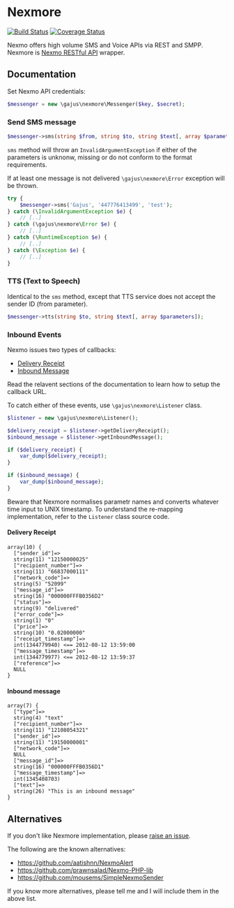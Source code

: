 # Nexmore

[![Build Status](https://travis-ci.org/gajus/nexmore.png?branch=master)](https://travis-ci.org/gajus/nexmore)
[![Coverage Status](https://coveralls.io/repos/gajus/nexmore/badge.png)](https://coveralls.io/r/gajus/nexmore)

Nexmo offers high volume SMS and Voice APIs via REST and SMPP. Nexmore is [Nexmo RESTful API](https://docs.nexmo.com/) wrapper.

## Documentation

Set Nexmo API credentials:

```php
$messenger = new \gajus\nexmore\Messenger($key, $secret);
```

### Send SMS message

```php
$messenger->sms(string $from, string $to, string $text[, array $parameters]);
```

`sms` method will throw an `InvalidArgumentException` if either of the parameters is unknonw, missing or do not conform to the format requirements.

If at least one message is not delivered `\gajus\nexmore\Error` exception will be thrown.

```php
try {
	$messenger->sms('Gajus', '447776413499', 'test');
} catch (\InvalidArgumentException $e) {
	// [..]
} catch (\gajus\nexmore\Error $e) {
	// [..]
} catch (\RuntimeException $e) {
	// [..]
} catch (\Exception $e) {
	// [..]
}
```

### TTS (Text to Speech)

Identical to the `sms` method, except that TTS service does not accept the sender ID (from parameter).

```php
$messenger->tts(string $to, string $text[, array $parameters]);
```

### Inbound Events

Nexmo issues two types of callbacks:

* [Delivery Receipt](https://docs.nexmo.com/index.php/sms-api/handle-delivery-receipt)
* [Inbound Message](https://docs.nexmo.com/index.php/sms-api/handle-inbound-message)

Read the relavent sections of the documentation to learn how to setup the callback URL.

To catch either of these events, use `\gajus\nexmore\Listener` class.

```php
$listener = new \gajus\nexmore\Listener();

$delivery_receipt = $listener->getDeliveryReceipt();
$inbound_message = $listener->getInboundMessage();

if ($delivery_receipt) {
	var_dump($delivery_receipt);
}

if ($inbound_message) {
	var_dump($inbound_message);
}
```

Beware that Nexmore normalises parametr names and converts whatever time input to UNIX timestamp. To understand the re-mapping implementation, refer to the `Listener` class source code.

#### Delivery Receipt

```
array(10) {
  ["sender_id"]=>
  string(11) "12150000025"
  ["recipient_number"]=>
  string(11) "66837000111"
  ["network_code"]=>
  string(5) "52099"
  ["message_id"]=>
  string(16) "000000FFFB0356D2"
  ["status"]=>
  string(9) "delivered"
  ["error_code"]=>
  string(1) "0"
  ["price"]=>
  string(10) "0.02000000"
  ["receipt_timestamp"]=>
  int(1344779940) <== 2012-08-12 13:59:00
  ["message_timestamp"]=>
  int(1344779977) <== 2012-08-12 13:59:37
  ["reference"]=>
  NULL
}
```

#### Inbound message

```
array(7) {
  ["type"]=>
  string(4) "text"
  ["recipient_number"]=>
  string(11) "12108054321"
  ["sender_id"]=>
  string(11) "19150000001"
  ["network_code"]=>
  NULL
  ["message_id"]=>
  string(16) "000000FFFB0356D1"
  ["message_timestamp"]=>
  int(1345408703)
  ["text"]=>
  string(26) "This is an inbound message"
}
```

## Alternatives

If you don't like Nexmore implementation, please [raise an issue](https://github.com/gajus/Nexmore/issues).

The following are the known alternatives:

* https://github.com/aatishnn/NexmoAlert
* https://github.com/prawnsalad/Nexmo-PHP-lib
* https://github.com/mousems/SimpleNexmoSender

If you know more alternatives, please tell me and I will include them in the above list.